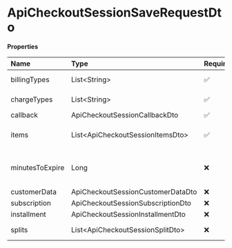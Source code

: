 # ApiCheckoutSessionSaveRequestDto

**Properties**

| Name            | Type                               | Required | Description                             |
| :-------------- | :--------------------------------- | :------- | :-------------------------------------- |
| billingTypes    | List\<String\>                     | ✅       | Payment methods                         |
| chargeTypes     | List\<String\>                     | ✅       | Charge types                            |
| callback        | ApiCheckoutSessionCallbackDto      | ✅       |                                         |
| items           | List\<ApiCheckoutSessionItemsDto\> | ✅       | List of items at checkout               |
| minutesToExpire | Long                               | ❌       | Time in minutes for checkout expiration |
| customerData    | ApiCheckoutSessionCustomerDataDto  | ❌       |                                         |
| subscription    | ApiCheckoutSessionSubscriptionDto  | ❌       |                                         |
| installment     | ApiCheckoutSessionInstallmentDto   | ❌       |                                         |
| splits          | List\<ApiCheckoutSessionSplitDto\> | ❌       | Split Settings                          |

<!-- This file was generated by liblab | https://liblab.com/ -->
